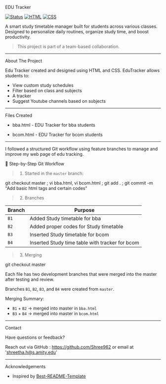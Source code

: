  EDU Tracker

[![Status](https://img.shields.io/badge/project-active-brightgreen)]()
[![HTML](https://img.shields.io/badge/tech-HTML5-orange)]()
[![CSS](https://img.shields.io/badge/tech-CSS3-blue)]()

A smart study timetable manager built for students across various classes. Designed to personalize daily routines, organize study time, and boost productivity.

> This project is part of a team-based collaboration.

---

About The Project

Edu Tracker created and designed using HTML and CSS.
EduTracker allows students to:
- View custom study schedules
- Filter based on class and subjects
- A tracker
- Suggest Youtube channels based on subjects

---

Files Created

- bba.html - EDU Tracker for bba students 

- bcom.html - EDU Tracker for bcom students

---

I followed a structured Git workflow using feature branches to manage and improve my web page of edu tracking.

 🔨 Step-by-Step Git Workflow



> 1. Started in the `master` branch:

   git checkout master ;
   vi bba.html, vi bcom.html ;
   git add . ;
   git commit -m "Add basic html tags and certain codes"

> 2. Branches

| Branch | Purpose                                       |
| ------ | --------------------------------------------- |
| `B1`   | Added Study timetable for bba |
| `B2`   | Added proper codes for Study timetable |
| `B3`   | Inserted Study timetable for bcom |
| `B4`   | Inserted Study time table with tracker for bcom |

> 3. Merging

git checkout master

Each file has two development branches that were merged into the master after testing and review.

Branches `B1`, `B2`, `B3`, and `B4` were created from `master`.

 Merging Summary:
- `B1` + `B2` → merged into master in `bba.html`
- `B3` + `B4` → merged into master in `bcom.html`

---

Contact


Have questions or feedback?

Reach out via GitHub : https://github.com/Shree962 or email at 'shreetha.h@s.amity.edu'

---

Acknowledgements

- Inspired by [Best-README-Template](https://github.com/othneildrew/Best-README-Template)
